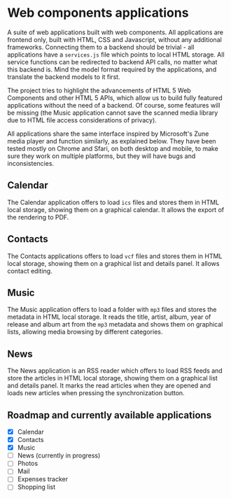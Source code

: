 # Web components applications

A suite of web applications built with web components. All applications are frontend only, built with HTML, CSS and Javascript, without any additional frameworks. Connecting them to a backend should be trivial - all applications have a `services.js` file which points to local HTML storage. All service functions can be redirected to backend API calls, no matter what this backend is. Mind the model format required by the applications, and translate the backend models to it first.

The project tries to highlight the advancements of HTML 5 Web Components and other HTML 5 APIs, which allow us to build fully featured applications without the need of a backend. Of course, some features will be missing (the Music application cannot save the scanned media library due to HTML file access considerations of privacy).

All applications share the same interface inspired by Microsoft's Zune media player and function similarly, as explained below. They have been tested mostly on Chrome and Sfari, on both desktop and mobile, to make sure they work on multiple platforms, but they will have bugs and inconsistencies.

## Calendar

The Calendar application offers to load `ics` files and stores them in HTML local storage, showing them on a graphical calendar. It allows the export of the rendering to PDF.

## Contacts

The Contacts applications offers to load `vcf` files and stores them in HTML local storage, showing them on a graphical list and details panel. It allows contact editing.

## Music

The Music application offers to load a folder with `mp3` files and stores the metadata in HTML local storage. It reads the title, artist, album, year of release and album art from the `mp3` metadata and shows them on graphical lists, allowing media browsing by different categories.

## News

The News application is an RSS reader which offers to load RSS feeds and store the articles in HTML local storage, showing them on a graphical list and details panel. It marks the read articles when they are opened and loads new articles when pressing the synchronization button.

## Roadmap and currently available applications

- [x] Calendar
- [x] Contacts
- [x] Music
- [ ] News (currently in progress)
- [ ] Photos
- [ ] Mail
- [ ] Expenses tracker
- [ ] Shopping list
